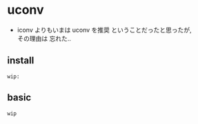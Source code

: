 
# uconv


- iconv よりもいまは uconv を推奨 ということだったと思ったが,  
  その理由は 忘れた..


## install

```
wip:
```


## basic

```
wip
```



